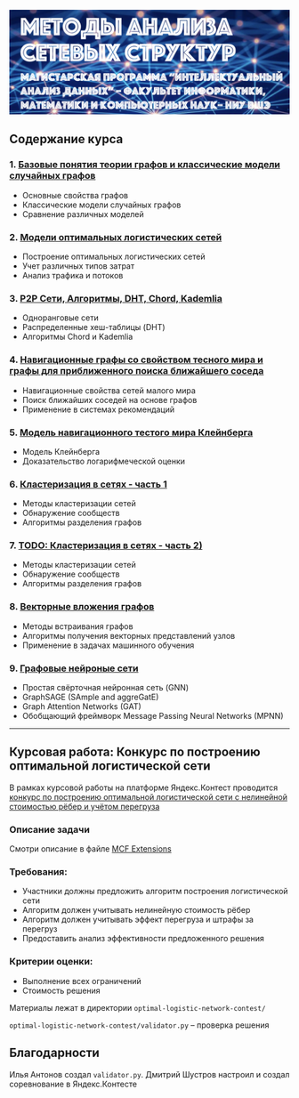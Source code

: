 ![Материалы к курсу "Методы анализа сетевых структур", читаемого в магистратуре по направлению "Интеллектуальный анализ данных" НИУ ВШЭ-Нинжий Ногород](pics/logo.png)

## Содержание курса

### 1. [Базовые понятия теории графов и классические модели случайных графов](./Basic-Graph-Properties-and-Classic-Random-Graph-Models.md)
- Основные свойства графов
- Классические модели случайных графов
- Сравнение различных моделей

### 2. [Модели оптимальных логистических сетей](./Optimal-Logistics-Network.md)
- Построение оптимальных логистических сетей
- Учет различных типов затрат
- Анализ трафика и потоков

### 3. [P2P Сети, Алгоритмы, DHT, Chord, Kademlia](./P2P-Networks-Algorithms-DHT-Chord-Kademlia.md)
- Одноранговые сети
- Распределенные хеш-таблицы (DHT)
- Алгоритмы Chord и Kademlia

### 4. [Навигационные графы со свойством тесного мира и графы для приближенного поиска ближайшего соседа](./Navigable-Small-Worlds_Graph-Based-NN-Search.md)
- Навигационные свойства сетей малого мира
- Поиск ближайших соседей на основе графов
- Применение в системах рекомендаций

### 5. [Модель навигационного тестого мира Клейнберга](./Kleinberg-Model.md)
- Модель Клейнберга 
- Доказательство логарифмеческой оценки

### 6. [Кластеризация в сетях - часть 1](./Network-Clustering-part-1.md)
- Методы кластеризации сетей
- Обнаружение сообществ
- Алгоритмы разделения графов

### 7. [TODO: Кластеризация в сетях - часть 2)](./Network-Clustering-part-2.md)
- Методы кластеризации сетей
- Обнаружение сообществ
- Алгоритмы разделения графов

### 8. [Векторные вложения графов](./Graph-Embeddings.md)
- Методы встраивания графов
- Алгоритмы получения векторных представлений узлов
- Применение в задачах машинного обучения

### 9. [Графовые нейроные сети](./Graph-Neural-Networks.md)
- Простая свёрточная нейронная сеть (GNN)
- GraphSAGE (SAmple and aggreGatE)
- Graph Attention Networks (GAT)
- Обобщающий фреймворк Message Passing Neural Networks (MPNN)


------
## Курсовая работа: Конкурс по построению оптимальной логистической сети

В рамках курсовой работы на платформе Яндекс.Контест проводится [конкурс по построению оптимальной логистической сети с нелинейной стоимостью рёбер и учётом перегруза](https://contest.yandex.ru/contest/83618/standings/)


### Описание задачи
Смотри описание в файле [MCF Extensions](./MCF_ext.md)

### Требования:
- Участники должны предложить алгоритм построения  логистической сети
- Алгоритм должен учитывать нелинейную стоимость рёбер
- Алгоритм должен учитывать эффект перегруза и штрафы за перегруз
- Предоставить анализ эффективности предложенного решения

### Критерии оценки:
- Выполнение всех ограничений
- Стоимость решения

Материалы лежат в директории `optimal-logistic-network-contest/`

`optimal-logistic-network-contest/validator.py` – проверка решения

## Благодарности
Илья Антонов создал `validator.py`. Дмитрий Шустров настроил и создал соревнование в Яндекс.Контесте